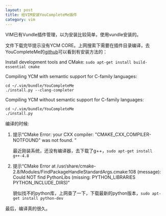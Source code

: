 ```yaml
---
layout: post
title: 给VIM安装YouCompleteMe插件
category: vim
---
```


VIM已有Vundle插件管理，以为安装比较简单，使用vundle安装的。

文件下载完毕提示没有YCM CORE。上网搜索下需要在插件目录编译，去YouCompleteMe的[github](https://github.com/Valloric/YouCompleteMe)可以看到有安装方法的：

Install development tools and CMake: `sudo apt-get install build-essential cmake`

Compiling YCM with semantic support for C-family languages:
```
cd ~/.vim/bundle/YouCompleteMe
./install.py --clang-completer
```
Compiling YCM without semantic support for C-family languages:
```
cd ~/.vim/bundle/YouCompleteMe
./install.py 
```


编译的时候:

1. 提示“CMake Error: your CXX compiler: "CMAKE_CXX_COMPILER-NOTFOUND" was not found. ”

    最近刚装系统，还没有编译器，去下载了g++，`sudo apt-get install g++-4.8`

2. 提示“CMake Error at /usr/share/cmake-2.8/Modules/FindPackageHandleStandardArgs.cmake:108 (message):
          Could NOT find PythonLibs (missing: PYTHON_LIBRARIES PYTHON_INCLUDE_DIRS)”

    貌似找不的python库，上网查了一下，下载最新的python版本，`sudo apt-get install python-dev`

最后，编译真的很久。
